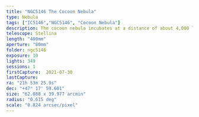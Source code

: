 ```yaml
---
title: "NGC5146 The Cocoon Nebula"
type: Nebula
tags: ["IC5146","NGC5146", "Cocoon Nebula"]
description: The cocoon nebula incubates at a distance of about 4,000 light years, awainting its transformation as a reflection and emission nebula.
telescope: Stellina
length: "400mm"
aperture: "80mm"
folder: ngc5146
exposure: 10
lights: 349
sessions: 1 
firstCapture:  2021-07-30
lastCapture:
ra: "21h 53m 25.9s"
dec: "+47° 17' 59.601"
size: "62.088 x 39.977 arcmin"
radius: "0.615 deg"
scale: "0.824 arcsec/pixel"
---
```

